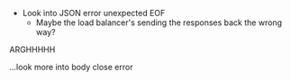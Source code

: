 


 - Look into JSON error unexpected EOF
    - Maybe the load balancer's sending the responses back the wrong way?

ARGHHHHH

...look more into body close error
